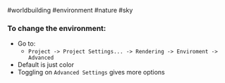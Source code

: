 #worldbuilding #environment #nature #sky

### To change the environment:
* Go to: 
	* `Project -> Project Settings... -> Rendering -> Enviroment -> Advanced`
* Default is just color
* Toggling on `Advanced Settings` gives more options


